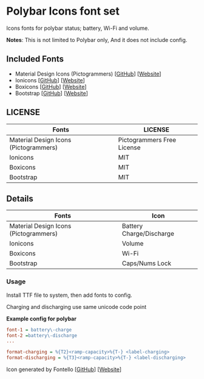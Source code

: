# Polybar Icons font set
Icons fonts for polybar status; battery, Wi-Fi and volume.

**Notes**: This is not limited to Polybar only, And it does not include config.

## Included Fonts
- Material Design Icons (Pictogrammers) [[GitHub](https://github.com/Templarian/MaterialDesign)] [[Website](https://pictogrammers.com/library/mdi/)]
- Ionicons [[GitHub](https://github.com/ionic-team/ionicons)] [[Website](https://ionic.io/ionicons/)]
- Boxicons [[GitHub](https://github.com/atisawd/boxicons)] [[Website](https://boxicons.com/)]
- Bootstrap [[GitHub](https://github.com/twbs/icons)] [[Website](https://icons.getbootstrap.com/)]

## LICENSE

| Fonts                                 | LICENSE                    |
|---------------------------------------|----------------------------|
| Material Design Icons (Pictogrammers) | Pictogrammers Free License |
| Ionicons                              | MIT                        |
| Boxicons                              | MIT                        |
| Bootstrap                             | MIT                        |

## Details

| Fonts                                 | Icon                       |
|---------------------------------------|----------------------------|
| Material Design Icons (Pictogrammers) | Battery Charge/Discharge   |
| Ionicons                              | Volume                     |
| Boxicons                              | Wi-Fi                      |
| Bootstrap                             | Caps/Nums Lock             |

### Usage

Install TTF file to system, then add fonts to config.

Charging and discharging use same unicode code point

**Example config for polybar**

```ini
font-1 = battery\-charge
font-2 =battery\-discharge
...

format-charging = %{T2}<ramp-capacity>%{T-} <label-charging>
format-discharging = %{T3}<ramp-capacity>%{T-} <label-discharging>
```

Icon generated by Fontello [[GitHub](https://github.com/fontello/fontello)] [[Website](https://fontello.com/)]
